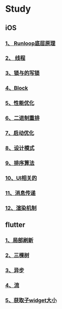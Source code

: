 # Study

## iOS
### [1、 Runloop底层原理](./runloop.md)
### [2、 线程](./GCD.md)
### [3、锁与的写锁](./GCD.md)

### [4、Block](./GCD.md)
### [5、性能优化](./xingneng.md)

### [6、二进制重排]()
### [7、启动优化]()

### [8、设计模式](./shejimoshi.md)

### [9、排序算法]()

### [10、UI相关的]()

### [11、消息传递]()

### [12、渲染机制]()
## flutter
### [1、局部刷新]()

### [2、三棵树]()


### [3、异步]()

### [4、流]()


### [5、获取子widget大小]()
